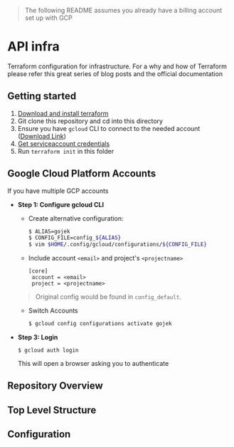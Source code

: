 > The following README assumes you already have a billing account set up with GCP

# API infra

Terraform configuration for infrastructure. For a why and how of Terraform please refer this great series of blog posts and the official documentation


## Getting started


1. [Download and install terraform](https://www.terraform.io/downloads.html)
2. Git clone this repository and cd into this directory
3. Ensure you have `gcloud` CLI to connect to the needed account ([Download Link](https://cloud.google.com/sdk/))
4. [Get serviceaccount credentials](./docs/get_credentials.json)
4. Run `terraform init` in this folder

## Google Cloud Platform Accounts

If you have multiple GCP accounts

* __Step 1: Configure gcloud CLI__

	* Create alternative configuration: 
	
        ```bash
        $ ALIAS=gojek
        $ CONFIG_FILE=config_${ALIAS}
        $ vim $HOME/.config/gcloud/configurations/${CONFIG_FILE}
        ```
    

    * Include account `<email>` and project's `<projectname>` 

        ```
        [core]
	     account = <email>
	     project = <projectname>
        ```
    
    > Original config would be found in `config_default`.

    * Switch Accounts

        ```bash
        $ gcloud config configurations activate gojek
        ```
        
* __Step 3: Login__

    ```
    $ gcloud auth login
    ```
    
    This will open a browser asking you to authenticate
    

## Repository Overview

## Top Level Structure

## Configuration

